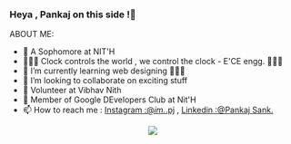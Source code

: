 ### Heya , Pankaj on this side !👋

ABOUT ME:

- 🔭 A Sophomore at NIT'H
- 👨🏻‍🎓 Clock controls the world , we control the clock - E'CE engg. 👩🏻‍🌾
- 🌱 I’m currently learning web designing 👨🏻‍💻
- 👯 I’m looking to collaborate on exciting stuff
- 🏯 Volunteer at Vibhav Nith
- 🕋 Member of Google DEvelopers Club at Nit'H
- 📫 How to reach me : [Instagram :@_im._.pj](Instagram:@_im._.pj) , [Linkedin :@Pankaj Sank.](Linkedin%20:@Pankaj%20Sank.)

<p align="center"> <img src="https://github-readme-stats.vercel.app/api?username=P4-Pankaj&theme=radical" />
